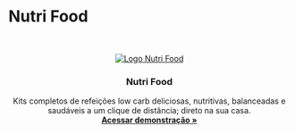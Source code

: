 # Nutri Food
</br>
<p align='center'>
 <a href="https://nutri-food.netlify.app/">
 <img src="assets/img/2.svg" alt="Logo Nutri Food">
 </a>
 </p>
   <h3 align="center">Nutri Food</h3>

  <p align="center">
     Kits completos de refeições low carb deliciosas, nutritivas, balanceadas e saudáveis a um clique de distância; direto na sua casa. 
    <br />
    <a href="https://nutri-food.netlify.app/"><strong>Acessar demonstração »</strong></a>
  </p>
</div>
